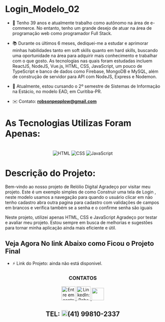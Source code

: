 # Login_Modelo_02

- 👤 Tenho 39 anos e atualmente trabalho como autônomo na área de e-commerce. No entanto, tenho um grande desejo de atuar na área de programação web como programador Full Stack.
- 📚 Durante os últimos 6 meses, dediquei-me a estudar e aprimorar minhas habilidades tanto em soft skills quanto em hard skills, buscando uma oportunidade na área para adquirir mais conhecimento e trabalhar com o que gosto.
  As tecnologias nas quais foram estudadas incluem ReactJS, NodeJS, Vue.js, HTML, CSS, JavaScript, um pouco de TypeScript e banco de dados como Firebase, MongoDB e MySQL, além de construção de servidor para API com NodeJS, Express e Nodemon.
- 🏫 Atualmente, estou cursando o 2º semestre de Sistemas de Informação na Estácio, no modelo EAD, em Curitiba-PR.

- ✉️ Contato: **robsonpepplow@gmail.com**

# As Tecnologias Utilizas Foram Apenas:

<div align="center" gap="20">
  <br/>

   <img align="center" alt="HTML" src="https://img.shields.io/badge/HTML5-E34F26?style=for-the-badge&logo=html5&logoColor=white"/> 
   <img align="center" alt="CSS" src="https://img.shields.io/badge/CSS3-1572B6?style=for-the-badge&logo=css3&logoColor=white"/> 
   <img align="center" alt="JavaScript" src="https://img.shields.io/badge/JavaScript-F7DF1E?style=for-the-badge&logo=javascript&logoColor=black"/>

</div>

# Descrição do Projeto:

Bem-vindo ao nosso projeto de Relólio Digital
Agradeço por visitar meu projeto. Este é um exemplo simples de como Construir uma tela de Login , neste modelo usamos a navegação para quando o usuário clicar em 
não tenho cadastro abra outra pagina para cadastro com validações de campos em brancos e verifica também se a senha e o confirme senha são iguais

Neste projeto, utilizei apenas HTML, CSS e JavaScript
Agradeço por testar e avaliar meu projeto. Estou sempre em busca de melhorias e sugestões para tornar minha aplicação ainda mais eficiente e útil.

## Veja Agora No link Abaixo como Ficou o Projeto Final

- ⚡ Link do Projeto: ainda não está disponivel.

<div align="center">
  <h3 color="red">CONTATOS</h3>
</div>
<div align="center" display="flex" gap="20">
<a href = "mailto:robsonpepplow@gmail.com"><img height="45" width="45" alt="Entre em contato: robsonpepplow@gmail.com" src="https://user-images.githubusercontent.com/106199387/215278918-09bfab55-007e-4d5d-aa06-92599b3b1ddf.png" target="_blank">   </a>
<a href="https://www.linkedin.com/in/RobPepplow" target="_blank"><img height="45" width="45" alt="LinkedIn: RobsonPepplow" src="https://user-images.githubusercontent.com/106199387/215278978-a0132796-df9b-48cb-b36a-1296e5c0dd4f.png" target="_blank">   </a>
<a href="https://github.com/RobPepplow">
  <img height="40" width"60" src="https://user-images.githubusercontent.com/106199387/215277343-78a0a4fd-d469-4b0b-ac5e-b25906bd96c4.png"></a>

## TEL: <img height="20" width="20" src="https://user-images.githubusercontent.com/106199387/215279006-d0d6053d-6d04-4ef4-aec7-cf36fd133454.png"/>(41) 99810-2337

</div>


